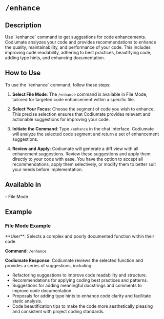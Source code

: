 # `/enhance`

<h2>Description</h2>
Use `/enhance` command to get suggestions for code enhancements. Codiumate analyzes your code and provides recommendations to enhance the quality, maintainability, and performance of your code. This includes improving code readability, adhering to best practices, beautifying code, adding type hints, and enhancing documentation. 

<h2>How to Use</h2>
To use the `/enhance` command, follow these steps:

1. **Select File Mode**: The `/enhance` command is available in File Mode, tailored for targeted code enhancement within a specific file. 

2. **Select Your Focus**: Choose the segment of code you wish to enhance. This precise selection ensures that Codiumate provides relevant and actionable suggestions for improving your code.

3. **Initiate the Command**: Type `/enhance` in the chat interface. Codiumate will analyze the selected code segment and return a set of enhancement suggestions.

4. **Review and Apply**: Codiumate will generate a diff view with all enhancment suggestions. Review these suggestions and apply them directly to your code with ease. You have the option to accept all recommendations, apply them selectively, or modify them to better suit your needs before implementation.

<h2>Available in</h2>
- File Mode

<h2>Example</h2>

<h3>File Mode Example</h3>
**User**: Selects a complex and poorly documented function within their code.

**Command**: `/enhance`

**Codiumate Response**: Codiumate reviews the selected function and provides a series of suggestions, including:

- Refactoring suggestions to improve code readability and structure.
- Recommendations for applying coding best practices and patterns.
- Suggestions for adding meaningful docstrings and comments to improve code documentation.
- Proposals for adding type hints to enhance code clarity and facilitate static analysis.
- Code beautification tips to make the code more aesthetically pleasing and consistent with project coding standards.
